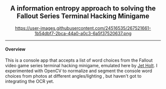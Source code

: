 <br>

<h2 align="center">A information entropy approach to solving the Fallout Series Terminal Hacking Minigame</h2>

<div align="center">

https://user-images.githubusercontent.com/24516535/267521661-1b54dbf7-2bca-44a0-a0c3-6a5f37520637.png

</div>

---

#### Overview

This is a console app that accepts a list of word choices from the Fallout video game series terminal hacking minigame, emulated here by [Jet Holt](https://jetholt.com/hacking/).  I experimented with OpenCV to normalize and segment the console word choices from photos at different angles/lighting , but haven't got to integrating the OCR yet.
  
